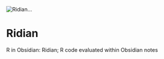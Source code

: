 <img align="center" src="https://github.com/user-attachments/assets/74068404-b543-401b-bc92-e0231721222d" alt="Ridian...">


# Ridian
R in Obsidian: Ridian; R code evaluated within Obsidian notes
